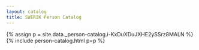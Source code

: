 ```yaml
---
layout: catalog
title: SWERIK Person Catalog
---
```

{% assign p = site.data._person-catalog.i-KxDuXDuJXHE2ySSrz8MALN %}
{% include person-catalog.html p=p %}

